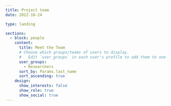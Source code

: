 ```yaml
---
title: Project team
date: 2022-10-24

type: landing

sections:
  - block: people
    content:
      title: Meet the Team
      # Choose which groups/teams of users to display.
      #   Edit `user_groups` in each user's profile to add them to one or more of these groups.
      user_groups:
        - Researchers
      sort_by: Params.last_name
      sort_ascending: true
    design:
      show_interests: false
      show_role: true
      show_social: true
---
```

